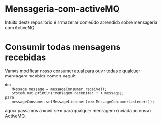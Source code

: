 # Mensageria-com-activeMQ
Intuito deste repositório é armazenar conteúdo aprendido sobre mensageria com ActiveMQ.

# Consumir todas mensagens recebidas
 Vamos modificar nosso consumer atual para ouvir todas e qualquer mensagem recebida como a seguir:
 ```
 de:
    Message message = messageConsumer.receive();
    System.out.println("Mensagem recebida: " + message);
 para:
    messageConsumer.setMessageListener(new MessageConsumerListener());
 ```
  agora passamos a ouvir sem para qualquer mensagem enviada ao nosso ActiveMQ.
